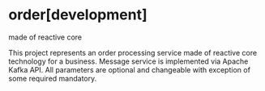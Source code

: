 # order[development]
made of reactive core

This project represents an order processing service made of reactive core technology for a business. Message service is implemented via Apache Kafka API. All parameters are optional and changeable with exception of some required mandatory. 
